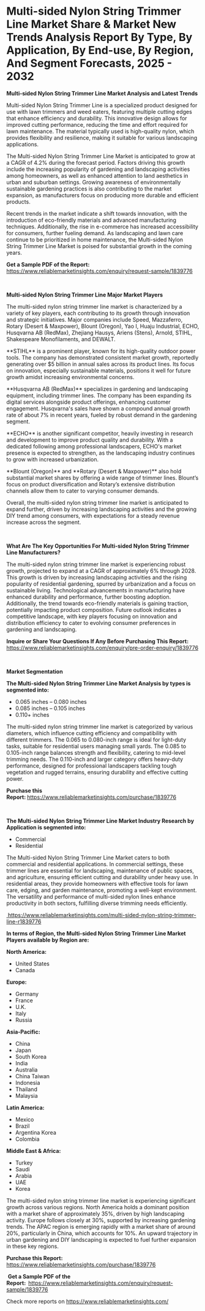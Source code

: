 <p><h1>Multi-sided Nylon String Trimmer Line Market Share & Market New Trends Analysis Report By Type, By Application, By End-use, By Region, And Segment Forecasts, 2025 - 2032</h1></p><p><strong>Multi-sided Nylon String Trimmer Line Market Analysis and Latest Trends</strong></p>
<p><p>Multi-sided Nylon String Trimmer Line is a specialized product designed for use with lawn trimmers and weed eaters, featuring multiple cutting edges that enhance efficiency and durability. This innovative design allows for improved cutting performance, reducing the time and effort required for lawn maintenance. The material typically used is high-quality nylon, which provides flexibility and resilience, making it suitable for various landscaping applications.</p><p>The Multi-sided Nylon String Trimmer Line Market is anticipated to grow at a CAGR of 4.2% during the forecast period. Factors driving this growth include the increasing popularity of gardening and landscaping activities among homeowners, as well as enhanced attention to land aesthetics in urban and suburban settings. Growing awareness of environmentally sustainable gardening practices is also contributing to the market expansion, as manufacturers focus on producing more durable and efficient products.</p><p>Recent trends in the market indicate a shift towards innovation, with the introduction of eco-friendly materials and advanced manufacturing techniques. Additionally, the rise in e-commerce has increased accessibility for consumers, further fueling demand. As landscaping and lawn care continue to be prioritized in home maintenance, the Multi-sided Nylon String Trimmer Line Market is poised for substantial growth in the coming years.</p></p>
<p><strong>Get a Sample PDF of the Report:&nbsp;</strong> <a href="https://www.reliablemarketinsights.com/enquiry/request-sample/1839776?utm_campaign=2748&utm_medium=2&utm_source=Github&utm_content=ia&utm_term=03042025&utm_id=multi-sided-nylon-string-trimmer-line">https://www.reliablemarketinsights.com/enquiry/request-sample/1839776</a></p>
<p>&nbsp;</p>
<p><strong>Multi-sided Nylon String Trimmer Line Major Market Players</strong></p>
<p><p>The multi-sided nylon string trimmer line market is characterized by a variety of key players, each contributing to its growth through innovation and strategic initiatives. Major companies include Speed, Mazzaferro, Rotary (Desert & Maxpower), Blount (Oregon), Yao I, Huaju Industrial, ECHO, Husqvarna AB (RedMax), Zhejiang Hausys, Ariens (Stens), Arnold, STIHL, Shakespeare Monofilaments, and DEWALT.</p><p>**STIHL** is a prominent player, known for its high-quality outdoor power tools. The company has demonstrated consistent market growth, reportedly generating over $5 billion in annual sales across its product lines. Its focus on innovation, especially sustainable materials, positions it well for future growth amidst increasing environmental concerns.</p><p>**Husqvarna AB (RedMax)** specializes in gardening and landscaping equipment, including trimmer lines. The company has been expanding its digital services alongside product offerings, enhancing customer engagement. Husqvarna's sales have shown a compound annual growth rate of about 7% in recent years, fueled by robust demand in the gardening segment.</p><p>**ECHO** is another significant competitor, heavily investing in research and development to improve product quality and durability. With a dedicated following among professional landscapers, ECHO's market presence is expected to strengthen, as the landscaping industry continues to grow with increased urbanization.</p><p>**Blount (Oregon)** and **Rotary (Desert & Maxpower)** also hold substantial market shares by offering a wide range of trimmer lines. Blount’s focus on product diversification and Rotary’s extensive distribution channels allow them to cater to varying consumer demands.</p><p>Overall, the multi-sided nylon string trimmer line market is anticipated to expand further, driven by increasing landscaping activities and the growing DIY trend among consumers, with expectations for a steady revenue increase across the segment.</p></p>
<p>&nbsp;</p>
<p><strong>What Are The Key Opportunities For Multi-sided Nylon String Trimmer Line Manufacturers?</strong></p>
<p><p>The multi-sided nylon string trimmer line market is experiencing robust growth, projected to expand at a CAGR of approximately 6% through 2028. This growth is driven by increasing landscaping activities and the rising popularity of residential gardening, spurred by urbanization and a focus on sustainable living. Technological advancements in manufacturing have enhanced durability and performance, further boosting adoption. Additionally, the trend towards eco-friendly materials is gaining traction, potentially impacting product composition. Future outlook indicates a competitive landscape, with key players focusing on innovation and distribution efficiency to cater to evolving consumer preferences in gardening and landscaping.</p></p>
<p><strong>Inquire or Share Your Questions If Any Before Purchasing This Report:</strong> <a href="https://www.reliablemarketinsights.com/enquiry/pre-order-enquiry/1839776?utm_campaign=2748&utm_medium=2&utm_source=Github&utm_content=ia&utm_term=03042025&utm_id=multi-sided-nylon-string-trimmer-line">https://www.reliablemarketinsights.com/enquiry/pre-order-enquiry/1839776</a></p>
<p>&nbsp;</p>
<p><strong>Market Segmentation</strong></p>
<p><strong>The Multi-sided Nylon String Trimmer Line Market Analysis by types is segmented into:</strong></p>
<p><ul><li>0.065 inches – 0.080 inches</li><li>0.085 inches – 0.105 inches</li><li>0.110+ inches</li></ul></p>
<p><p>The multi-sided nylon string trimmer line market is categorized by various diameters, which influence cutting efficiency and compatibility with different trimmers. The 0.065 to 0.080-inch range is ideal for light-duty tasks, suitable for residential users managing small yards. The 0.085 to 0.105-inch range balances strength and flexibility, catering to mid-level trimming needs. The 0.110-inch and larger category offers heavy-duty performance, designed for professional landscapers tackling tough vegetation and rugged terrains, ensuring durability and effective cutting power.</p></p>
<p><strong>Purchase this Report:&nbsp;</strong><a href="https://www.reliablemarketinsights.com/purchase/1839776?utm_campaign=2748&utm_medium=2&utm_source=Github&utm_content=ia&utm_term=03042025&utm_id=multi-sided-nylon-string-trimmer-line">https://www.reliablemarketinsights.com/purchase/1839776</a></p>
<p>&nbsp;</p>
<p><strong>The Multi-sided Nylon String Trimmer Line Market Industry Research by Application is segmented into:</strong></p>
<p><ul><li>Commercial</li><li>Residential</li></ul></p>
<p><p>The Multi-sided Nylon String Trimmer Line Market caters to both commercial and residential applications. In commercial settings, these trimmer lines are essential for landscaping, maintenance of public spaces, and agriculture, ensuring efficient cutting and durability under heavy use. In residential areas, they provide homeowners with effective tools for lawn care, edging, and garden maintenance, promoting a well-kept environment. The versatility and performance of multi-sided nylon lines enhance productivity in both sectors, fulfilling diverse trimming needs efficiently.</p></p>
<p><a href="https://www.reliablemarketinsights.com/multi-sided-nylon-string-trimmer-line-r1839776?utm_campaign=2748&utm_medium=2&utm_source=Github&utm_content=ia&utm_term=03042025&utm_id=multi-sided-nylon-string-trimmer-line">&nbsp;https://www.reliablemarketinsights.com/multi-sided-nylon-string-trimmer-line-r1839776</a></p>
<p><strong>In terms of Region, the Multi-sided Nylon String Trimmer Line Market Players available by Region are:</strong></p>
<p>
    <p> <strong> North America: </strong>
        <ul>
            <li>United States</li>
            <li>Canada</li>
        </ul>
        </p> 
    <p> <strong> Europe: </strong>
        <ul>
            <li>Germany</li>
            <li>France</li>
            <li>U.K.</li>
            <li>Italy</li>
            <li>Russia</li>
        </ul>
        </p> 
    <p> <strong> Asia-Pacific: </strong>
        <ul>
            <li>China</li>
            <li>Japan</li>
            <li>South Korea</li>
            <li>India</li>
            <li>Australia</li>
            <li>China Taiwan</li>
            <li>Indonesia</li>
            <li>Thailand</li>
            <li>Malaysia</li>
        </ul>
        </p> 
    <p> <strong> Latin America: </strong>
        <ul>
            <li>Mexico</li>
            <li>Brazil</li>
            <li>Argentina Korea</li>
            <li>Colombia</li>
        </ul>
        </p> 
    <p> <strong> Middle East & Africa: </strong>
        <ul>
            <li>Turkey</li>
            <li>Saudi</li>
            <li>Arabia</li>
            <li>UAE</li>
            <li>Korea</li>
        </ul>
    </p>
    </p>
<p><p>The multi-sided nylon string trimmer line market is experiencing significant growth across various regions. North America holds a dominant position with a market share of approximately 35%, driven by high landscaping activity. Europe follows closely at 30%, supported by increasing gardening trends. The APAC region is emerging rapidly with a market share of around 20%, particularly in China, which accounts for 10%. An upward trajectory in urban gardening and DIY landscaping is expected to fuel further expansion in these key regions.</p></p>
<p><strong>Purchase this Report: </strong><a href="https://www.reliablemarketinsights.com/purchase/1839776?utm_campaign=2748&utm_medium=2&utm_source=Github&utm_content=ia&utm_term=03042025&utm_id=multi-sided-nylon-string-trimmer-line">https://www.reliablemarketinsights.com/purchase/1839776</a></p>
<p>&nbsp;<strong>Get a Sample PDF of the Report:&nbsp;&nbsp;</strong><a href="https://www.reliablemarketinsights.com/enquiry/request-sample/1839776?utm_campaign=2748&utm_medium=2&utm_source=Github&utm_content=ia&utm_term=03042025&utm_id=multi-sided-nylon-string-trimmer-line">https://www.reliablemarketinsights.com/enquiry/request-sample/1839776</a></p>
<p><strong></strong></p>
<p>Check more reports on <a href="https://www.reliablemarketinsights.com/?utm_campaign=2748&utm_medium=2&utm_source=Github&utm_content=ia&utm_term=03042025&utm_id=multi-sided-nylon-string-trimmer-line">https://www.reliablemarketinsights.com/</a></p>